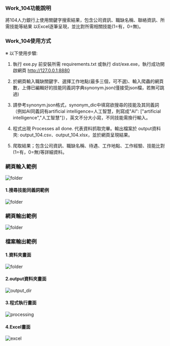 ### Work_104功能說明
將104人力銀行上使用關鍵字搜索結果，包含公司資訊、職缺名稱、聯絡資訊、所需技能等結果
以Excel逐筆呈現，並比對所需相關技能(1=有，0=無)。

### Work_104使用方式

※	以下使用步驟:

1.	執行 exe.py 前安裝所需 requirements.txt 或執行 dist/exe.exe，執行成功開啟網頁 http://127.0.0.1:8880

2. 於網頁輸入職缺關鍵字、選擇工作地點(最多三個，可不選)、輸入爬蟲的網頁數，上傳已編輯好的技能同義詞字典synonym.json(僅接受json檔，若無可跳過)

3.	請參考synonym.json格式，synonym_dic中填寫欲搜尋的技能及其同義詞（例如AI同義詞有artificial intelligence=人工智慧，則寫成"AI": ["artificial intelligence","人工智慧"]），英文不分大小寫，不同技能需換行輸入。

4.	程式出現 Processes all done. 代表資料抓取完畢。輸出檔案於 output資料夾: output_104.csv、output_104.xlsx，並於網頁呈現結果。

5.	爬取結果；包含公司資訊、職缺名稱、待遇、工作地點、工作經驗、技能比對(1=有，0=無)等詳細資料。
### 網頁輸入範例
![folder](https://github.com/marx1992620/work_104/blob/main/demo/web.png)
   #### 1.搜尋技能同義詞範例
![folder](https://github.com/marx1992620/work_104/blob/main/demo/synonym.png)
### 網頁輸出範例
![folder](https://github.com/marx1992620/work_104/blob/main/demo/output_table.png)
### 檔案輸出範例
   #### 1.資料夾畫面
![folder](https://github.com/marx1992620/work_104/blob/main/demo/folder.png)
   #### 2.output資料夾畫面
![output_dir](https://github.com/marx1992620/work_104/blob/main/demo/output_dir.png)
   #### 3.程式執行畫面
![processing](https://github.com/marx1992620/work_104/blob/main/demo/processing.png)
   #### 4.Excel畫面
![excel](https://github.com/marx1992620/work_104/blob/main/demo/output_file.png)
